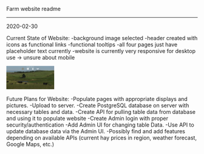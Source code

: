 Farm website readme

---------------------------------------------------------------------------------
2020-02-30

Current State of Website: 
    -background image selected
    -header created with icons as functional links
    -functional tooltips
    -all four pages just have placeholder text currently
    -website is currently very responsive for desktop use -> unsure about mobile

<img src="./readmePics/hopfeFarm1.PNG" width='25%' height="auto" />

Future Plans for Website:
    -Populate pages with appropriate displays and pictures.
    -Upload to server.
    -Create PostgreSQL database on server with necessary tables and data.
    -Create API for pulling table data from database and using it to populate website
    -Create Admin login with proper security/authentication
    -Add Admin UI for changing table Data.
    -Use API to update database data via the Admin UI.
    -Possibly find and add features depending on available APIs (current hay prices in region, 
        weather forecast, Google Maps, etc.)
